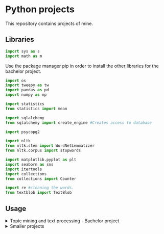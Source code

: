 # Python projects
This repository contains projects of mine. 

## Libraries 
```python
import sys as s
import math as m
```
Use the package manager pip in order to install the other libraries for the bachelor project. 
```python
import os
import tweepy as tw 
import pandas as pd 
import numpy as np 

import statistics 
from statistics import mean 

import sqlalchemy 
from sqlalchemy import create_engine #Creates access to database

import psycopg2 

import nltk
from nltk.stem import WordNetLemmatizer 
from nltk.corpus import stopwords

import matplotlib.pyplot as plt
import seaborn as sns 
import itertools 
import collections 
from collections import Counter

import re #cleaning the words. 
from textblob import TextBlob
```
## Usage 

<details>
<summary>Topic mining and text processing - Bachelor project</summary>
  The following bullet points contains prerequisits in order to use the system. 
  -   Credentials from Twitter in order to use their data if you wish to gather more 
  -   Connect to postgresql database in order to handle and view the data
</details>

<details>
<summary>Smaller projects</summary>
  The following bullet points contains prerequisits in order to use the system. 
  -   All systems are operation in the terminal
  -   The libraries are built in
</details>
